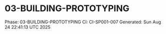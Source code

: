 # 03-BUILDING-PROTOTYPING
Phase: 03-BUILDING-PROTOTYPING
CI: CI-SP001-007
Generated: Sun Aug 24 22:41:13 UTC 2025
